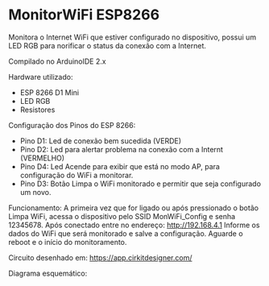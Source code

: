 # MonitorWiFi ESP8266
Monitora o Internet WiFi que estiver configurado no dispositivo, possui um LED RGB para norificar o status da conexão com a Internet.

Compilado no ArduinoIDE 2.x

Hardware utilizado:
- ESP 8266 D1 Mini
- LED RGB
- Resistores

Configuração dos Pinos do ESP 8266:
- Pino D1: Led de conexão bem sucedida (VERDE)
- Pino D2: Led para alertar problema na conexão com a Internt (VERMELHO)
- Pino D4: Led Acende para exibir que está no modo AP, para configuração do WiFi a monitorar.
- Pino D3: Botão Limpa o WiFi monitorado e permitir que seja configurado um novo.

Funcionamento:
A primeira vez que for ligado ou após pressionado o botão Limpa WiFi, acessa o dispositivo pelo SSID MonWiFi_Config e senha 12345678.
Após conectado entre no endereço: http://192.168.4.1
Informe os dados do WiFi que será monitorado e salve a configuração.
Aguarde o reboot e o início do monitoramento.

Circuito desenhado em: https://app.cirkitdesigner.com/

Diagrama esquemático:



